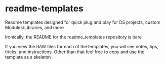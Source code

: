# readme-templates
Readme templates designed for quick plug and play for DS projects, custom Modules/Libraries, and more


Ironically, the README for the readme_templates repository is bare


If you view the RAW files for each of the templates, you will see notes, tips, tricks, and instructions. Other than that feel free to copy and use the template as a skeleton
